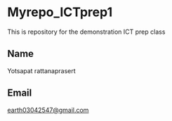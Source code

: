 # Myrepo_ICTprep1
This is repository for the demonstration ICT prep class


## Name
Yotsapat rattanaprasert

## Email
earth03042547@gmail.com